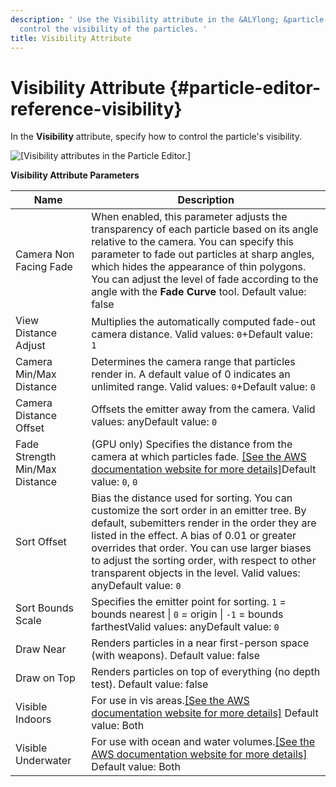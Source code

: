 ```yaml
---
description: ' Use the Visibility attribute in the &ALYlong; &particle-editor; to
  control the visibility of the particles. '
title: Visibility Attribute
---
```

# Visibility Attribute {#particle-editor-reference-visibility}

In the **Visibility** attribute, specify how to control the particle's visibility\.

![\[Visibility attributes in the Particle Editor.\]](/images/userguide/particles/particle-editor-visibility.png)


**Visibility Attribute Parameters**  

| Name | Description | 
| --- | --- | 
| Camera Non Facing Fade |  When enabled, this parameter adjusts the transparency of each particle based on its angle relative to the camera\. You can specify this parameter to fade out particles at sharp angles, which hides the appearance of thin polygons\. You can adjust the level of fade according to the angle with the **Fade Curve** tool\. Default value: false  | 
| View Distance Adjust | Multiplies the automatically computed fade\-out camera distance\. Valid values: `0`\+Default value: `1` | 
| Camera Min/Max Distance | Determines the camera range that particles render in\. A default value of 0 indicates an unlimited range\. Valid values: `0`\+Default value: `0` | 
| Camera Distance Offset | Offsets the emitter away from the camera\. Valid values: anyDefault value: `0`  | 
| Fade Strength Min/Max Distance | \(GPU only\) Specifies the distance from the camera at which particles fade\. [\[See the AWS documentation website for more details\]](http://docs.aws.amazon.com/lumberyard/latest/userguide/particle-editor-reference-visibility.html)Default value: `0`, `0` | 
| Sort Offset | Bias the distance used for sorting\. You can customize the sort order in an emitter tree\. By default, subemitters render in the order they are listed in the effect\. A bias of 0\.01 or greater overrides that order\. You can use larger biases to adjust the sorting order, with respect to other transparent objects in the level\. Valid values: anyDefault value: `0` | 
| Sort Bounds Scale | Specifies the emitter point for sorting\. `1` = bounds nearest \| `0` = origin \| `-1` = bounds farthestValid values: anyDefault value: `0`  | 
| Draw Near | Renders particles in a near first\-person space \(with weapons\)\. Default value: false  | 
| Draw on Top | Renders particles on top of everything \(no depth test\)\. Default value: false | 
| Visible Indoors | For use in vis areas\.[\[See the AWS documentation website for more details\]](http://docs.aws.amazon.com/lumberyard/latest/userguide/particle-editor-reference-visibility.html) Default value: Both | 
| Visible Underwater | For use with ocean and water volumes\.[\[See the AWS documentation website for more details\]](http://docs.aws.amazon.com/lumberyard/latest/userguide/particle-editor-reference-visibility.html) Default value: Both | 
